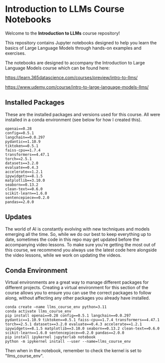 # Introduction to LLMs Course Notebooks

Welcome to the **Introduction to LLMs** course repository! 

This repository contains Jupyter notebooks designed to help you learn the basics of Large Language Models through hands-on examples and exercises.

The notebooks are designed to accompany the Introduction to Large Language Models course which can be found here: 

https://learn.365datascience.com/courses/preview/intro-to-llms/

https://www.udemy.com/course/intro-to-large-language-models-llms/

## Installed Packages

These are the installed packages and versions used for this course. All were installed in a conda environment (see below for how I created this). 

```
openai==0.28 
config==0.5.1 
langchain==0.0.297 
pydantic==1.10.9 
tiktoken==0.5.1 
faiss-cpu==1.7.4 
transformers==4.47.1 
torch==2.5.1 
datasets==3.2.0 
evaluate==0.4.3 
accelerate==1.2.1 
ipywidgets==8.1.5 
matplotlib==3.10.0 
seaborn==0.13.2 
clean-text==0.6.0 
scikit-learn==1.6.0 
sentencepiece==0.2.0 
pandas==2.0.0
```

## Updates

The world of AI is constantly evolving with new techniques and models emerging all the time. So, while we do our best to keep everything up to date, sometimes the code in this repo may get updated before the accompanying video lessons. To make sure you're getting the most out of this course, we recommend you always use the latest code here alongside the video lessons, while we work on updating the videos. 

## Conda Environment

Virtual environments are a great way to manage different packages for different projects. Creating a virtual environment for this section of the course allows you to ensure you can use the correct packages to follow along, without affecting any other packages you already have installed. 

```
conda create –name llms_course_env python=3.11
conda activate llms_course_env
pip install openai==0.28 config==0.5.1 langchain==0.0.297 pydantic==1.10.9 tiktoken==0.5.1 faiss-cpu==1.7.4 transformers==4.47.1 torch==2.5.1 datasets==3.2.0 evaluate==0.4.3 accelerate==1.2.1 ipywidgets==8.1.5 matplotlib==3.10.0 seaborn==0.13.2 clean-text==0.6.0 scikit-learn==1.6.0 sentencepiece==0.2.0 pandas==2.0.0
pip install ipykernel jupyterlab notebook
python -m ipykernel install --user --name=llms_course_env
```

Then when in the notebook, remember to check the kernel is set to "llms_course_env". 
